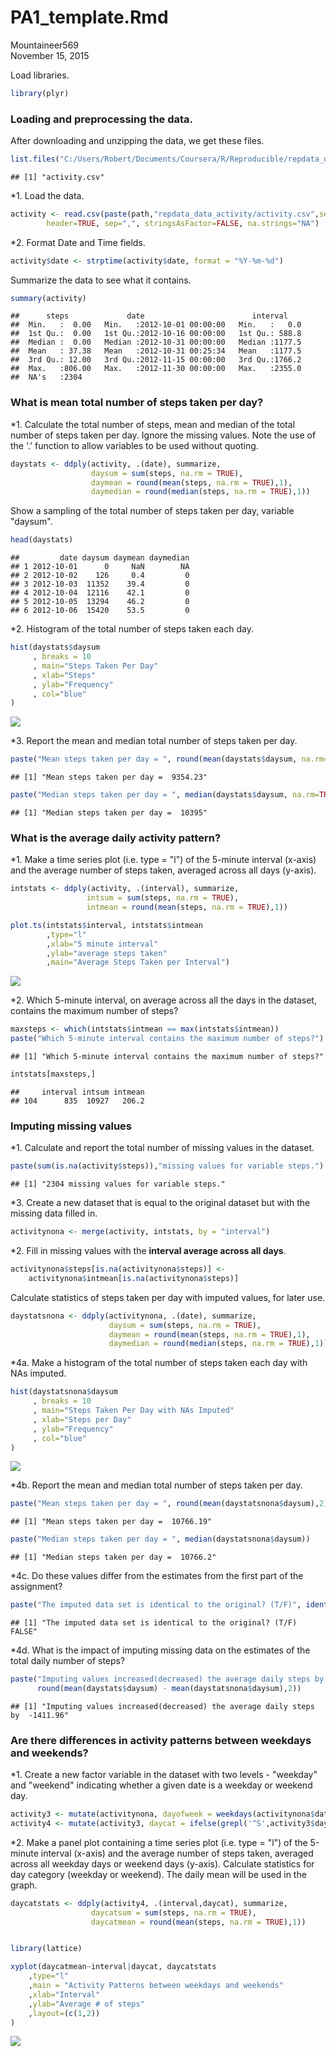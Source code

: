# PA1_template.Rmd
Mountaineer569  
November 15, 2015  

Load libraries.

```r
library(plyr)
```

### Loading and preprocessing the data.


After downloading and unzipping the data, we get these files.

```r
list.files("C:/Users/Robert/Documents/Coursera/R/Reproducible/repdata_data_activity")
```

```
## [1] "activity.csv"
```

*1. Load the data.

```r
activity <- read.csv(paste(path,"repdata_data_activity/activity.csv",sep = "/"),
        header=TRUE, sep=",", stringsAsFactor=FALSE, na.strings="NA")
```

*2. Format Date and Time fields.

```r
activity$date <- strptime(activity$date, format = "%Y-%m-%d")
```

Summarize the data to see what it contains.

```r
summary(activity)
```

```
##      steps             date                        interval     
##  Min.   :  0.00   Min.   :2012-10-01 00:00:00   Min.   :   0.0  
##  1st Qu.:  0.00   1st Qu.:2012-10-16 00:00:00   1st Qu.: 588.8  
##  Median :  0.00   Median :2012-10-31 00:00:00   Median :1177.5  
##  Mean   : 37.38   Mean   :2012-10-31 00:25:34   Mean   :1177.5  
##  3rd Qu.: 12.00   3rd Qu.:2012-11-15 00:00:00   3rd Qu.:1766.2  
##  Max.   :806.00   Max.   :2012-11-30 00:00:00   Max.   :2355.0  
##  NA's   :2304
```

### What is mean total number of steps taken per day?
*1. Calculate the total number of steps, mean and median of the total number of steps taken per day.
Ignore the missing values.
Note the use of the '.' function to allow variables to be used without quoting.

```r
daystats <- ddply(activity, .(date), summarize, 
                  daysum = sum(steps, na.rm = TRUE),
                  daymean = round(mean(steps, na.rm = TRUE),1),
                  daymedian = round(median(steps, na.rm = TRUE),1))
```
Show a sampling of the total number of steps taken per day, variable "daysum".

```r
head(daystats)
```

```
##         date daysum daymean daymedian
## 1 2012-10-01      0     NaN        NA
## 2 2012-10-02    126     0.4         0
## 3 2012-10-03  11352    39.4         0
## 4 2012-10-04  12116    42.1         0
## 5 2012-10-05  13294    46.2         0
## 6 2012-10-06  15420    53.5         0
```

*2. Histogram of the total number of steps taken each day.

```r
hist(daystats$daysum 
     , breaks = 10 
     , main="Steps Taken Per Day"
     , xlab="Steps"
     , ylab="Frequency"
     , col="blue"
)
```

![](PA1_template_files/figure-html/unnamed-chunk-9-1.png) 

*3. Report the mean and median total number of steps taken per day.

```r
paste("Mean steps taken per day = ", round(mean(daystats$daysum, na.rm=TRUE),2))
```

```
## [1] "Mean steps taken per day =  9354.23"
```

```r
paste("Median steps taken per day = ", median(daystats$daysum, na.rm=TRUE))
```

```
## [1] "Median steps taken per day =  10395"
```

### What is the average daily activity pattern?
*1. Make a time series plot (i.e. type = "l") of the 5-minute interval (x-axis) and 
the average number of steps taken, averaged across all days (y-axis).

```r
intstats <- ddply(activity, .(interval), summarize, 
                 intsum = sum(steps, na.rm = TRUE),
                 intmean = round(mean(steps, na.rm = TRUE),1))
```

```r
plot.ts(intstats$interval, intstats$intmean 
        ,type="l" 
        ,xlab="5 minute interval" 
        ,ylab="average steps taken"
        ,main="Average Steps Taken per Interval")
```

![](PA1_template_files/figure-html/unnamed-chunk-12-1.png) 

*2. Which 5-minute interval, on average across all the days in the dataset, 
contains the maximum number of steps?

```r
maxsteps <- which(intstats$intmean == max(intstats$intmean))
paste("Which 5-minute interval contains the maximum number of steps?")
```

```
## [1] "Which 5-minute interval contains the maximum number of steps?"
```

```r
intstats[maxsteps,]
```

```
##     interval intsum intmean
## 104      835  10927   206.2
```

### Imputing missing values
*1. Calculate and report the total number of missing values in the dataset.

```r
paste(sum(is.na(activity$steps)),"missing values for variable steps.")
```

```
## [1] "2304 missing values for variable steps."
```

*3. Create a new dataset that is equal to the original dataset but with the missing data filled in.  

```r
activitynona <- merge(activity, intstats, by = "interval")
```
*2. Fill in missing values with the __interval average across all days__.

```r
activitynona$steps[is.na(activitynona$steps)] <-  
    activitynona$intmean[is.na(activitynona$steps)]
```

Calculate statistics of steps taken per day with imputed values, for later use.

```r
daystatsnona <- ddply(activitynona, .(date), summarize, 
                      daysum = sum(steps, na.rm = TRUE),
                      daymean = round(mean(steps, na.rm = TRUE),1),
                      daymedian = round(median(steps, na.rm = TRUE),1))
```

*4a. Make a histogram of the total number of steps taken each day with NAs imputed.

```r
hist(daystatsnona$daysum
     , breaks = 10
     , main="Steps Taken Per Day with NAs Imputed"
     , xlab="Steps per Day"
     , ylab="Frequency"
     , col="blue"
)
```

![](PA1_template_files/figure-html/unnamed-chunk-18-1.png) 

*4b. Report the mean and median total number of steps taken per day.

```r
paste("Mean steps taken per day = ", round(mean(daystatsnona$daysum),2))
```

```
## [1] "Mean steps taken per day =  10766.19"
```

```r
paste("Median steps taken per day = ", median(daystatsnona$daysum))
```

```
## [1] "Median steps taken per day =  10766.2"
```
*4c. Do these values differ from the estimates from the first part of the assignment?

```r
paste("The imputed data set is identical to the original? (T/F)", identical(daystats, daystatsnona))
```

```
## [1] "The imputed data set is identical to the original? (T/F) FALSE"
```
*4d. What is the impact of imputing missing data on the estimates of the total daily number of steps?

```r
paste("Imputing values increased(decreased) the average daily steps by ",
      round(mean(daystats$daysum) - mean(daystatsnona$daysum),2))
```

```
## [1] "Imputing values increased(decreased) the average daily steps by  -1411.96"
```

### Are there differences in activity patterns between weekdays and weekends?
*1. Create a new factor variable in the dataset with two levels - 
"weekday" and "weekend" indicating whether a given date is a weekday or weekend day.

```r
activity3 <- mutate(activitynona, dayofweek = weekdays(activitynona$date))
activity4 <- mutate(activity3, daycat = ifelse(grepl('^S',activity3$dayofweek)==TRUE,"weekend","weekday"))
```

*2. Make a panel plot containing a time series plot (i.e. type = "l") of the 5-minute interval
(x-axis) and the average number of steps taken, averaged across all weekday days 
or weekend days (y-axis).
Calculate statistics for day category (weekday or weekend). The daily mean will be used in the graph.

```r
daycatstats <- ddply(activity4, .(interval,daycat), summarize, 
                  daycatsum = sum(steps, na.rm = TRUE),
                  daycatmean = round(mean(steps, na.rm = TRUE),1))


library(lattice)
```

```r
xyplot(daycatmean~interval|daycat, daycatstats
    ,type="l"
    ,main = "Activity Patterns between weekdays and weekends"
    ,xlab="Interval" 
    ,ylab="Average # of steps"
    ,layout=(c(1,2))
)
```

![](PA1_template_files/figure-html/unnamed-chunk-24-1.png) 
